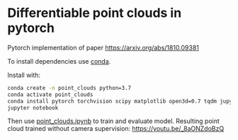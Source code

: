 # Differentiable point clouds in pytorch

Pytorch implementation of paper https://arxiv.org/abs/1810.09381

To install dependencies use [conda](https://docs.conda.io/en/latest/miniconda.html).
 
Install with: 
```sh
conda create -n point_clouds python=3.7
conda activate point_clouds
conda install pytorch torchvision scipy matplotlib open3d=0.7 tqdm jupyter -c pytorch -c open3d-admin
jupyter notebook
```

Then use [point_clouds.ipynb](./point_clouds.ipynb) to train and evaluate model.
Resulting point cloud trained without camera supervision: https://youtu.be/_8aONZdoBzQ
